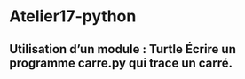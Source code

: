 # Atelier17-python
## Utilisation d’un module : Turtle Écrire un programme carre.py qui trace un carré.
